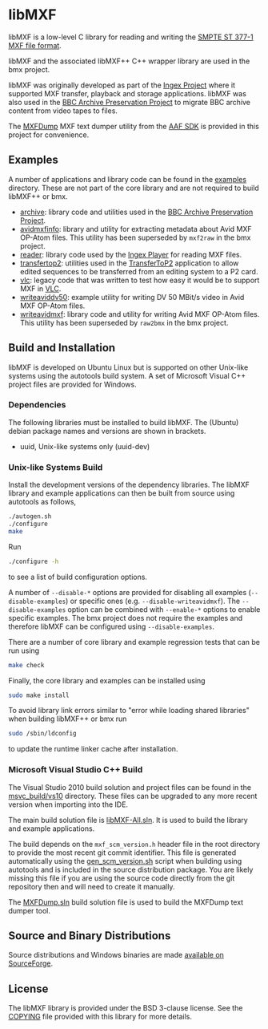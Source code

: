 # libMXF

libMXF is a low-level C library for reading and writing the
[SMPTE ST 377-1 MXF file format](https://ieeexplore.ieee.org/document/7292073).

libMXF and the associated libMXF++ C++ wrapper library are used in the bmx project.

libMXF was originally developed as part of the
[Ingex Project](http://ingex.sourceforge.net/) where it supported MXF transfer,
playback and storage applications. libMXF was also used in the
[BBC Archive Preservation
Project](https://www.bbc.co.uk/rd/publications/whitepaper275) to
migrate BBC archive content from video tapes to files.

The [MXFDump](./tools/MXFDump) MXF text dumper utility from the [AAF
SDK](https://sourceforge.net/projects/aaf/) is provided in this project for
convenience.


## Examples

A number of applications and library code can be found in the
[examples](./examples) directory. These are not part of the core library and
are not required to build libMXF++ or bmx.
* [archive](./examples/archive): library code and utilities used in the [BBC
Archive Preservation
Project](https://www.bbc.co.uk/rd/publications/whitepaper275).
* [avidmxfinfo](./examples/avidmxfinfo): library and utility for extracting
metadata about Avid MXF OP-Atom files. This utility has been superseded by
`mxf2raw` in the bmx project.
* [reader](./examples/reader): library code used by the [Ingex
Player](http://ingex.sourceforge.net/) for reading MXF files.
* [transfertop2](./examples/transfertop2): utilities used in the
[TransferToP2](http://ingex.sourceforge.net/TransferToP2.html) application to
allow edited sequences to be transferred from an editing system to a P2 card.
* [vlc](./examples/vlc): legacy code that was written to test how easy it would
be to support MXF in [VLC](https://www.videolan.org/vlc/).
* [writeaviddv50](./examples/writeaviddv50): example utility for writing DV 50
MBit/s video in Avid MXF OP-Atom files.
* [writeavidmxf](./examples/writeavidmxf): library code and utility for writing
Avid MXF OP-Atom files. This utility has been superseded by `raw2bmx` in the
bmx project.


## Build and Installation

libMXF is developed on Ubuntu Linux but is supported on other Unix-like systems
using the autotools build system. A set of Microsoft Visual C++ project files
are provided for Windows.


### Dependencies

The following libraries must be installed to build libMXF. The (Ubuntu) debian
package names and versions are shown in brackets.
* uuid, Unix-like systems only (uuid-dev)


### Unix-like Systems Build

Install the development versions of the dependency libraries. The libMXF library
and example applications can then be built from source using autotools as
follows,
```bash
./autogen.sh
./configure
make
```

Run
```bash
./configure -h
```
to see a list of build configuration options.

A number of `--disable-*` options are provided for disabling all examples
(`--disable-examples`) or specific ones (e.g.
`--disable-writeavidmxf`). The `--disable-examples` option can be combined with
`--enable-*` options to enable specific examples. The bmx project
does not require the examples and therefore libMXF can be configured using
`--disable-examples`.

There are a number of core library and example regression tests that can be run
using
```bash
make check
```

Finally, the core library and examples can be installed using
```bash
sudo make install
```

To avoid library link errors similar to "error while loading shared
libraries" when building libMXF++ or bmx run
```bash
sudo /sbin/ldconfig
```
to update the runtime linker cache after installation.


### Microsoft Visual Studio C++ Build

The Visual Studio 2010 build solution and project files can be found in the
[msvc_build/vs10](./msvc_build/vs10) directory. These files can be upgraded to
any more recent version when importing into the IDE.

The main build solution file is [libMXF-All.sln](./msvc_build/vs10/libMXF-All.sln).
It is used to build the library and example applications.

The build depends on the `mxf_scm_version.h` header file in the root directory
to provide the most recent git commit identifier. This file is generated
automatically using the [gen_scm_version.sh](./gen_scm_version.sh) script when
building using autotools and is included in the source distribution package.
You are likely missing this file if you are using the source code directly from
the git repository then and will need to create it manually.

The [MXFDump.sln](./msvc_build/vs10/MXFDump.sln) build solution file is used to
build the MXFDump text dumper tool.


## Source and Binary Distributions

Source distributions and Windows binaries are made [available on
SourceForge](https://sourceforge.net/projects/bmxlib/files/).


## License

The libMXF library is provided under the BSD 3-clause license. See the
[COPYING](./COPYING) file provided with this library for more details.
